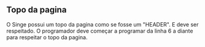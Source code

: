 Topo da pagina
-
O Singe possui um topo da pagina como se fosse um "HEADER". E deve ser respeitado.
O programador deve começar a programar da linha 6 a diante para respeitar o topo da pagina.
